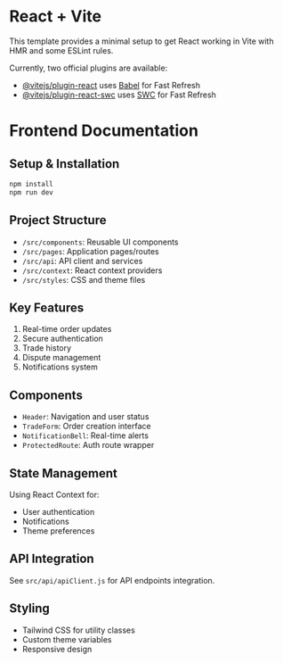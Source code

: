 # React + Vite

This template provides a minimal setup to get React working in Vite with HMR and some ESLint rules.

Currently, two official plugins are available:

- [@vitejs/plugin-react](https://github.com/vitejs/vite-plugin-react/blob/main/packages/plugin-react/README.md) uses [Babel](https://babeljs.io/) for Fast Refresh
- [@vitejs/plugin-react-swc](https://github.com/vitejs/vite-plugin-react-swc) uses [SWC](https://swc.rs/) for Fast Refresh
# Frontend Documentation

## Setup & Installation
```bash
npm install
npm run dev
```

## Project Structure
- `/src/components`: Reusable UI components
- `/src/pages`: Application pages/routes
- `/src/api`: API client and services
- `/src/context`: React context providers
- `/src/styles`: CSS and theme files

## Key Features
1. Real-time order updates
2. Secure authentication
3. Trade history
4. Dispute management
5. Notifications system

## Components
- `Header`: Navigation and user status
- `TradeForm`: Order creation interface
- `NotificationBell`: Real-time alerts
- `ProtectedRoute`: Auth route wrapper

## State Management
Using React Context for:
- User authentication
- Notifications
- Theme preferences

## API Integration
See `src/api/apiClient.js` for API endpoints integration.

## Styling
- Tailwind CSS for utility classes
- Custom theme variables
- Responsive design
